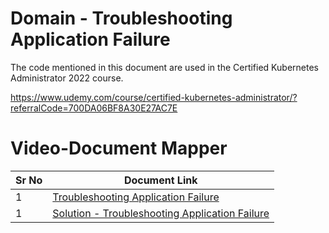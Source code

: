 # Domain - Troubleshooting Application Failure

The code mentioned in this document are used in the Certified Kubernetes Administrator 2022 course.

https://www.udemy.com/course/certified-kubernetes-administrator/?referralCode=700DA06BF8A30E27AC7E


# Video-Document Mapper

| Sr No | Document Link |
| ------ | ------ |
| 1 | [Troubleshooting Application Failure][PlDa] |
| 1 | [Solution - Troubleshooting Application Failure][PlDb] |



   [PlDa]: <https://github.com/zealvora/certified-kubernetes-administrator/blob/master/Domain%209%20-%20Troubleshooting/application-failure.yaml>
   [PlDb]: <https://github.com/zealvora/certified-kubernetes-administrator/blob/master/Domain%209%20-%20Troubleshooting/application-failure-solution.yaml>
